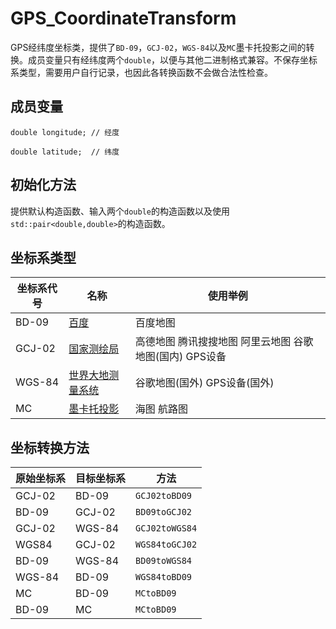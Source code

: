 # GPS_CoordinateTransform
GPS经纬度坐标类，提供了`BD-09`，`GCJ-02`，`WGS-84`以及`MC`墨卡托投影之间的转换。成员变量只有经纬度两个`double`，以便与其他二进制格式兼容。不保存坐标系类型，需要用户自行记录，也因此各转换函数不会做合法性检查。

## 成员变量
`double longitude; // 经度`

`double latitude;  // 纬度`

## 初始化方法
提供默认构造函数、输入两个`double`的构造函数以及使用`std::pair<double,double>`的构造函数。

## 坐标系类型
| 坐标系代号  | 名称                                     | 使用举例                               |
| ------ | ---------------------------------------- | -------------------------------- |
| BD-09  | [百度](https://zh.wikipedia.org/wiki/%E4%B8%AD%E5%8D%8E%E4%BA%BA%E6%B0%91%E5%85%B1%E5%92%8C%E5%9B%BD%E6%B5%8B%E7%BB%98%E9%99%90%E5%88%B6#BD-09)                                       | 百度地图                             |
| GCJ-02 | [国家测绘局](https://zh.wikipedia.org/wiki/%E4%B8%AD%E5%8D%8E%E4%BA%BA%E6%B0%91%E5%85%B1%E5%92%8C%E5%9B%BD%E6%B5%8B%E7%BB%98%E9%99%90%E5%88%B6#GCJ-02)                                    | 高德地图 腾讯搜搜地图 阿里云地图 谷歌地图(国内) GPS设备 |
| WGS-84 | [世界大地测量系统](https://zh.wikipedia.org/zh-hans/%E4%B8%96%E7%95%8C%E5%A4%A7%E5%9C%B0%E6%B5%8B%E9%87%8F%E7%B3%BB%E7%BB%9F) | 谷歌地图(国外)  GPS设备(国外)              |
| MC     | [墨卡托投影](https://zh.wikipedia.org/wiki/%E9%BA%A5%E5%8D%A1%E6%89%98%E6%8A%95%E5%BD%B1%E6%B3%95)                                       | 海图 航路图                           |

## 坐标转换方法
| 原始坐标系 | 目标坐标系 | 方法      |
| ------ | ------ | --------------- |
| GCJ-02 | BD-09  | `GCJ02toBD09`   |
| BD-09  | GCJ-02 | `BD09toGCJ02`   |
| GCJ-02 | WGS-84 | `GCJ02toWGS84`  |
| WGS84  | GCJ-02 | `WGS84toGCJ02`  |
| BD-09  | WGS-84 | `BD09toWGS84`   |
| WGS-84 | BD-09  | `WGS84toBD09`   |
| MC     | BD-09  | `MCtoBD09`      |
| BD-09  | MC     | `MCtoBD09`      |